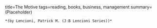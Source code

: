 title=The Motive
tags=reading, books, business, management
summary=(Placeholder)
~~~~~~
*(by Lencioni, Patrick M. (J-B Lencioni Series))*

